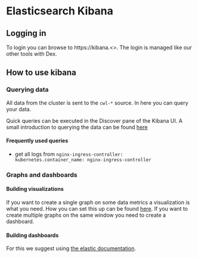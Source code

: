 # Elasticsearch Kibana

## Logging in

To login you can browse to https://kibana.<<clustername>>. The login is managed like our other tools with Dex.

## How to use kibana

### Querying data

All data from the cluster is sent to the `cwl-*` source. In here you can query your data.

Quick queries can be executed in the Discover pane of the Kibana UI. A small introduction to querying the data can be found [here](https://www.elastic.co/guide/en/kibana/current/discover.html)

#### Frequently used queries

- get all logs from `nginx-ingress-controller: kubernetes.container_name: nginx-ingress-controller`

### Graphs and dashboards

#### Building visualizations

If you want to create a single graph on some data metrics a visualization is what you need. How you can set this up can be found [here](https://www.elastic.co/guide/en/kibana/current/tutorial-visualizing.html). If you want to create multiple graphs on the same window you need to create a dashboard.

#### Building dashboards

For this we suggest using [the elastic documentation](https://www.elastic.co/guide/en/kibana/current/tutorial-build-dashboard.html).
